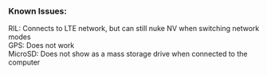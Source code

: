 ### Known Issues:
RIL: Connects to LTE network, but can still nuke NV when switching network modes  
GPS: Does not work  
MicroSD: Does not show as a mass storage drive when connected to the computer  

